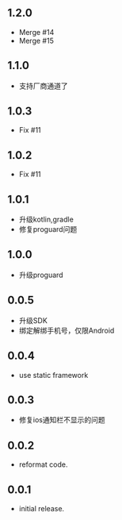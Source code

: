 ## 1.2.0
* Merge #14
* Merge #15

## 1.1.0
* 支持厂商通道了

## 1.0.3
* Fix #11

## 1.0.2
* Fix #11

## 1.0.1
* 升级kotlin,gradle
* 修复proguard问题

## 1.0.0

* 升级proguard

## 0.0.5

* 升级SDK
* 绑定解绑手机号，仅限Android

## 0.0.4

* use static framework

## 0.0.3

* 修复ios通知栏不显示的问题

## 0.0.2

* reformat code.

## 0.0.1

* initial release.
